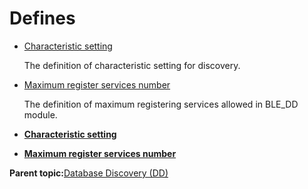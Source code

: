 # Defines

-   [Characteristic setting](GUID-699C5EA9-FDCB-40AC-84D5-712BF87BD89A.md)

    The definition of characteristic setting for discovery.

-   [Maximum register services number](GUID-67770E57-45A5-436C-98F5-3BE78BF42F8E.md)

    The definition of maximum registering services allowed in BLE\_DD module.


-   **[Characteristic setting](GUID-699C5EA9-FDCB-40AC-84D5-712BF87BD89A.md)**  

-   **[Maximum register services number](GUID-67770E57-45A5-436C-98F5-3BE78BF42F8E.md)**  


**Parent topic:**[Database Discovery \(DD\)](GUID-7228414F-260A-4A2D-A1A2-3BE5372EED98.md)

